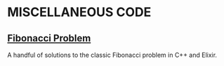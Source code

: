# MISCELLANEOUS CODE 

## [Fibonacci Problem](fibonacci)
A handful of solutions to the classic Fibonacci problem in C++ and Elixir.
